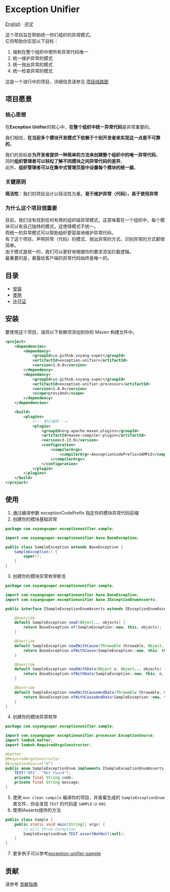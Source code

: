 # Exception Unifier

*[English](README.md) ∙ [中文](README.zh.md)*

这个项目旨在帮助统一你们组织的异常模式。</br>
它将帮助你实现以下目标：
1. 强制在整个组织中使所有异常代码唯一
2. 统一维护异常的模式
3. 统一抛出异常的模式
4. 统一检查异常的模式

这是一个进行中的项目，详细信息请参见 [项目线路图](ROADMAP.zh.md)

## 项目愿景

### 核心思想

在**Exception Unifier**的核心中，**在整个组织中统一异常代码**是非常重要的。</br>

我们相信，**在当前多个模块开发模式下依赖于个别开发者来实现这一点是不可靠的**。</br>

我们的目标是**为开发者提供一种简单的方法来创建整个组织中的唯一异常代码**，</br>
同时**组织管理者可以轻松了解不同模块之间异常代码的差异**，</br>
此外，**组织管理者可以在集中式管理页面中设置每个模块的统一器**。

### 关键原则

**简洁性**：我们的项目设计以简洁性为重。**易于维护异常（代码），易于使用异常**

### 为什么这个项目很重要

目前，我们没有找到任何有用的组织级异常模式，这意味着在一个组织中，每个模块可以有自己独特的模式，这使得模式不统一。</br>
而统一的异常模式可以帮助组织更容易地维护异常代码。</br>
有了这个项目，声明异常（代码）的模式、抛出异常的方式、识别异常的方式都很简单。</br>
由于模式是统一的，我们可以更好地根据你的要求添加拦截逻辑。</br>
最重要的是，暴露给客户端的异常代码始终是唯一的。

## 目录
- [安装](#安装)
- [使用](#使用)
- [许可证](LICENSE)

## 安装

要使用这个项目，请将以下依赖项添加到你的 Maven 构建文件中。

```xml
<project>
    <dependencies>
        <dependency>
            <groupId>io.github.sxyang-super</groupId>
            <artifactId>exception-unifier</artifactId>
            <version>1.0.0</version>
        </dependency>
        <dependency>
            <groupId>io.github.sxyang-super</groupId>
            <artifactId>exception-unifier-processor</artifactId>
            <version>1.0.0</version>
            <scope>provided</scope>
        </dependency>
    </dependencies>

    <build>
        <plugins>
            <!-- 默认插件 -->
            <plugin>
                <groupId>org.apache.maven.plugins</groupId>
                <artifactId>maven-compiler-plugin</artifactId>
                <version>3.13.0</version>
                <configuration>
                    <compilerArgs>
                        <compilerArg>-AexceptionCodePrefix=SAMPLE</compilerArg>
                    </compilerArgs>
                </configuration>
            </plugin>
        </plugins>
    </build>
</project>
```

## 使用
1. 通过编译参数 exceptionCodePrefix 指定你的模块异常代码前缀
2. 创建你的模块基础异常
```java
package com.sxyangsuper.exceptionunifier.sample;

import com.sxyangsuper.exceptionunifier.base.BaseException;

public class SampleException extends BaseException {
    SampleException() {
        super();
    }
}
```
3. 创建你的模块异常枚举断言
```java
package com.sxyangsuper.exceptionunifier.sample;

import com.sxyangsuper.exceptionunifier.base.BaseException;
import com.sxyangsuper.exceptionunifier.base.IExceptionEnumAsserts;

public interface ISampleExceptionEnumAsserts extends IExceptionEnumAsserts<SampleException> {

    @Override
    default SampleException newE(Object... objects) {
        return BaseException.of(SampleException::new, this, objects);
    }

    @Override
    default SampleException newEWithCause(Throwable throwable, Object... objects) {
        return BaseException.ofWithCause(SampleException::new, this, throwable, objects);
    }

    @Override
    default SampleException newEWithData(Object o, Object... objects) {
        return BaseException.ofWithData(SampleException::new, this, o, objects);
    }

    @Override
    default SampleException newEWithCauseAndData(Throwable throwable, Object o, Object... objects) {
        return BaseException.ofWithCauseAndData(SampleException::new, this, throwable, o, objects);
    }
}
```
4. 创建你的模块异常枚举
```java
package com.sxyangsuper.exceptionunifier.sample;

import com.sxyangsuper.exceptionunifier.processor.ExceptionSource;
import lombok.Getter;
import lombok.RequiredArgsConstructor;

@Getter
@RequiredArgsConstructor
@ExceptionSource("U")
public enum SampleExceptionEnum implements ISampleExceptionEnumAsserts {
    TEST("001", "Not found");
    private final String code;
    private final String message;
}
```
5. 使用 `mvn clean compile` 编译你的项目，并查看生成的 `SampleExceptionEnum` 类文件，你会发现 `TEST` 的代码是 `SAMPLE:U:001`
6. 使用IAsserts提供的方法
````java
public class Sample {
    public static void main(String[] args) {
        // will throw exception
        SampleExceptionEnum.TEST.assertNotNull(null);
    }
}
````
7. 更多例子可以参考[exception-unifier-sample](exception-unifier-sample/README.zh.md)

## 贡献

请参考 [贡献指南](./CONTRIBUTION.zh.md)
